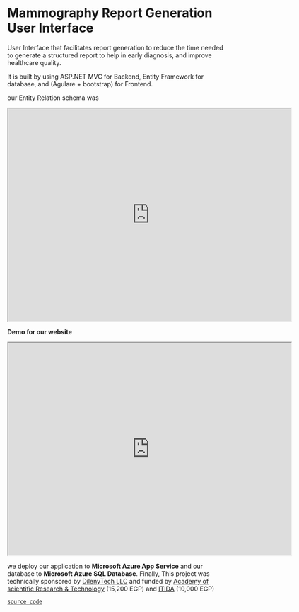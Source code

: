 # Mammography Report Generation User Interface

User Interface that facilitates report generation to reduce the time needed to generate a structured report to help in early diagnosis, and improve healthcare quality.


It is built by using ASP.NET MVC for Backend, Entity Framework for database, and (Agulare + bootstrap) for Frontend.

our Entity Relation schema was

<iframe src="https://drive.google.com/file/d/1emoHLG8yUs96tEmA97izupAyzmabyWPP/preview" width="640" height="480" allow="autoplay"></iframe>

**Demo for our website**

<iframe src="https://drive.google.com/file/d/1emoHLG8yUs96tEmA97izupAyzmabyWPP/preview" width="640" height="480" allow="autoplay"></iframe>

we deploy our application to **Microsoft Azure App Service** and our database to **Microsoft Azure SQL Database**.
Finally, This project was technically sponsored by [DilenyTech LLC](https://www.dilenytech.com/) and funded by 
[Academy of scientific Research & Technology](http://asrt.sci.eg/) (15,200 EGP) and [ITIDA](https://itida.gov.eg/English/Pages/default.aspx) (10,000 EGP)

[`source code`](https://github.com/SalmaaHamza/Mammography-Report-Generation-UI)

